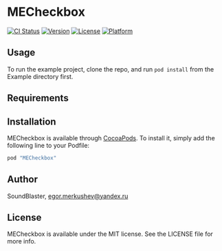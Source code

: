 # MECheckbox

[![CI Status](http://img.shields.io/travis/SoundBlaster/MECheckbox.svg?style=flat)](https://travis-ci.org/SoundBlaster/MECheckbox)
[![Version](https://img.shields.io/cocoapods/v/MECheckbox.svg?style=flat)](http://cocoapods.org/pods/MECheckbox)
[![License](https://img.shields.io/cocoapods/l/MECheckbox.svg?style=flat)](http://cocoapods.org/pods/MECheckbox)
[![Platform](https://img.shields.io/cocoapods/p/MECheckbox.svg?style=flat)](http://cocoapods.org/pods/MECheckbox)

## Usage

To run the example project, clone the repo, and run `pod install` from the Example directory first.

## Requirements

## Installation

MECheckbox is available through [CocoaPods](http://cocoapods.org). To install
it, simply add the following line to your Podfile:

```ruby
pod "MECheckbox"
```

## Author

SoundBlaster, egor.merkushev@yandex.ru

## License

MECheckbox is available under the MIT license. See the LICENSE file for more info.
